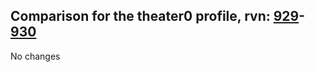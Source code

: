 ## Comparison for the theater0 profile, rvn: [929](https://github.com/PRO100KatYT/FortniteProfileRevisions/tree/main/profiles/theater0/929%20theater0.json)-[930](https://github.com/PRO100KatYT/FortniteProfileRevisions/tree/main/profiles/theater0/930%20theater0.json)

No changes
